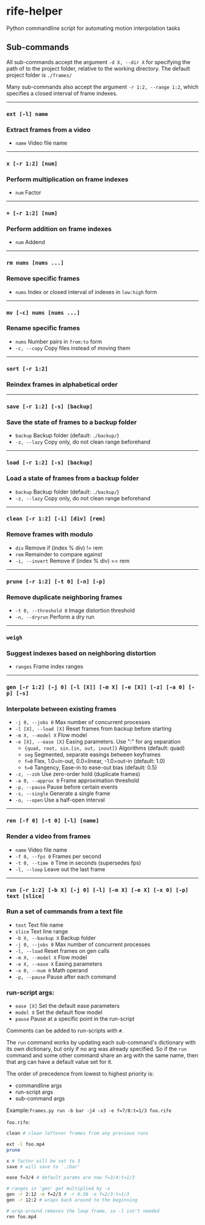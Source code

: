 # rife-helper
Python commandline script for automating motion interpolation tasks

## Sub-commands
All sub-commands accept the argument `-d X, --dir X` for specifying the path of to the project folder, relative to the working directory. The default project folder is `./frames/`

Many sub-commands also accept the argument `-r 1:2, --range 1:2`, which specifies a closed interval of frame indexes.

--------------------------------------------------------------------------------
### `ext [-l] name`
### Extract frames from a video
- `name` Video file name

--------------------------------------------------------------------------------
### `x [-r 1:2] [num]`
### Perform multiplication on frame indexes
- `num` Factor

--------------------------------------------------------------------------------
### `+ [-r 1:2] [num]`
### Perform addition on frame indexes
- `num` Addend

--------------------------------------------------------------------------------
### `rm nums [nums ...]`
### Remove specific frames
- `nums` Index or closed interval of indexes in `low:high` form

--------------------------------------------------------------------------------
### `mv [-c] nums [nums ...]`
### Rename specific frames
- `nums` Number pairs in `from:to` form
- `-c, --copy` Copy files instead of moving them

--------------------------------------------------------------------------------
### `sort [-r 1:2]`
### Reindex frames in alphabetical order

--------------------------------------------------------------------------------
### `save [-r 1:2] [-s] [backup]`
### Save the state of frames to a backup folder
- `backup` Backup folder (default: `./backup/`)
- `-z, --lazy` Copy only, do not clean range beforehand

--------------------------------------------------------------------------------
### `load [-r 1:2] [-s] [backup]`
### Load a state of frames from a backup folder
- `backup` Backup folder (default: `./backup/`)
- `-z, --lazy` Copy only, do not clean range beforehand

--------------------------------------------------------------------------------
### `clean [-r 1:2] [-i] [div] [rem]`
### Remove frames with modulo
- `div` Remove if (index % div) != rem
- `rem` Remainder to compare against
- `-i, --invert` Remove if (index % div) == rem

--------------------------------------------------------------------------------
### `prune [-r 1:2] [-t 0] [-n] [-p]`
### Remove duplicate neighboring frames
- `-t 0, --threshold 0` Image distortion threshold
- `-n, --dryrun` Perform a dry run

--------------------------------------------------------------------------------
### `weigh`
### Suggest indexes based on neighboring distortion
- `ranges` Frame index ranges

--------------------------------------------------------------------------------
### `gen [-r 1:2] [-j 0] [-l [X]] [-m X] [-e [X]] [-z] [-a 0] [-p] [-s]`
### Interpolate between existing frames
- `-j 0, --jobs 0` Max number of concurrent processes
- `-l [X], --load [X]` Reset frames from backup before starting
- `-m X, --model X` Flow model
- `-e [X], --ease [X]` Easing parameters. Use ":" for arg separation
  - `{quad, root, sin.[in, out, inout]}` Algorithms (default: quad)
  - `seg` Segmented, separate easings between keyframes
  - `f=0` Flex, 1.0=in-out, 0.0=linear, -1.0=out-in (default: 1.0)
  - `t=0` Tangency, Ease-in to ease-out bias (default: 0.5)
- `-z, --zoh` Use zero-order hold (duplicate frames)
- `-a 0, --approx 0` Frame approximation threshold
- `-p, --pause` Pause before certain events
- `-s, --single` Generate a single frame
- `-o, --open` Use a half-open interval

--------------------------------------------------------------------------------
### `ren [-f 0] [-t 0] [-l] [name]`
### Render a video from frames
- `name` Video file name
- `-f 0, --fps 0` Frames per second
- `-t 0, --time 0` Time in seconds (supersedes fps)
- `-l, --loop` Leave out the last frame

--------------------------------------------------------------------------------
### `run [-r 1:2] [-b X] [-j 0] [-l] [-m X] [-e X] [-x 0] [-p] text [slice]`
### Run a set of commands from a text file
- `text` Text file name
- `slice` Text line range
- `-b X, --backup X` Backup folder
- `-j 0, --jobs 0` Max number of concurrent processes
- `-l, --load` Reset frames on gen calls
- `-m X, --model X` Flow model
- `-e X, --ease X` Easing parameters
- `-x 0, --num 0` Math operand
- `-p, --pause` Pause after each command

### run-script args:
- `ease [X]` Set the default ease parameters
- `model X` Set the default flow model
- `pause` Pause at a specific point in the run-script

Comments can be added to run-scripts with `#`.

The `run` command works by updating each sub-command's dictionary with its own dictionary, but only if no arg was already specified. So if the `run` command and some other command share an arg with the same name, then that arg can have a default value set for it.

The order of precedence from lowest to highest priority is:
- commandline args
- run-script args
- sub-command args

Example:`frames.py run -b bar -j4 -x3 -e f=7/8:t=1/3 foo.rife`

`foo.rife`:
```bash
clean # clean leftover frames from any previous runs

ext -l foo.mp4
prune

x # factor will be set to 3
save # will save to './bar'

ease f=3/4 # default params are now f=3/4:t=1/3

# ranges in 'gen' get multiplied by -x
gen -r 2:12 -e f=2/3 # -r 6:36 -e f=2/3:t=1/3
gen -r 12:2 # wraps back around to the beginning

# wrap-around removes the loop frame, so -l isn't needed
ren foo.mp4
```
